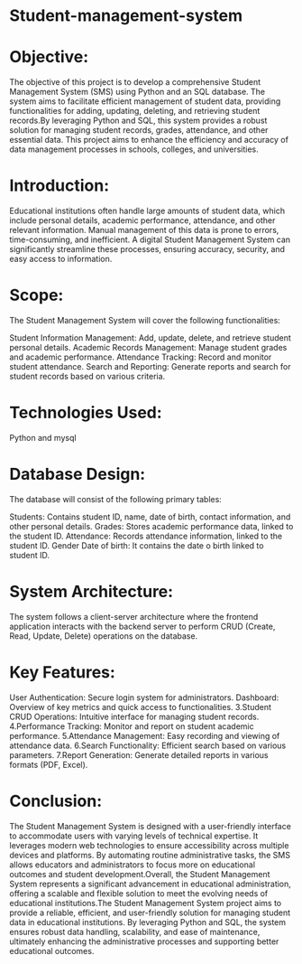 # Student-management-system
# Objective:
The objective of this project is to develop a comprehensive Student Management System (SMS) using Python and an SQL database. The system aims to facilitate efficient management of student data, providing functionalities for adding, updating, deleting, and retrieving student records.By leveraging Python and SQL, this system provides a robust solution for managing student records, grades, attendance, and other essential data. This project aims to enhance the efficiency and accuracy of data management processes in schools, colleges, and universities.

# Introduction:
Educational institutions often handle large amounts of student data, which include personal details, academic performance, attendance, and other relevant information. Manual management of this data is prone to errors, time-consuming, and inefficient. A digital Student Management System can significantly streamline these processes, ensuring accuracy, security, and easy access to information.

# Scope:
The Student Management System will cover the following functionalities:

Student Information Management: Add, update, delete, and retrieve student personal details.
Academic Records Management: Manage student grades and academic performance.
Attendance Tracking: Record and monitor student attendance.
Search and Reporting: Generate reports and search for student records based on various criteria.

# Technologies Used:
Python and mysql

# Database Design:
The database will consist of the following primary tables:

Students: Contains student ID, name, date of birth, contact information, and other personal details.
Grades: Stores academic performance data, linked to the student ID.
Attendance: Records attendance information, linked to the student ID.
Gender
Date of birth: It contains the date o birth linked to student ID.

# System Architecture:
The system follows a client-server architecture where the frontend application interacts with the backend server to perform CRUD (Create, Read, Update, Delete) operations on the database.

# Key Features:

User Authentication: Secure login system for administrators.
Dashboard: Overview of key metrics and quick access to functionalities.
3.Student CRUD Operations: Intuitive interface for managing student records.
4.Performance Tracking: Monitor and report on student academic performance.
5.Attendance Management: Easy recording and viewing of attendance data.
6.Search Functionality: Efficient search based on various parameters.
7.Report Generation: Generate detailed reports in various formats (PDF, Excel).

# Conclusion:
The Student Management System is designed with a user-friendly interface to accommodate users with varying levels of technical expertise. It leverages modern web technologies to ensure accessibility across multiple devices and platforms. By automating routine administrative tasks, the SMS allows educators and administrators to focus more on educational outcomes and student development.Overall, the Student Management System represents a significant advancement in educational administration, offering a scalable and flexible solution to meet the evolving needs of educational institutions.The Student Management System project aims to provide a reliable, efficient, and user-friendly solution for managing student data in educational institutions. By leveraging Python and SQL, the system ensures robust data handling, scalability, and ease of maintenance, ultimately enhancing the administrative processes and supporting better educational outcomes.
